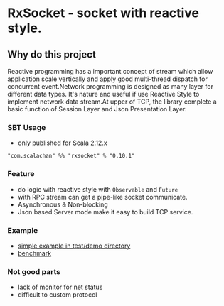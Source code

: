 # RxSocket - socket with reactive style.

## Why do this project
Reactive programming has a important concept of stream which allow application scale vertically and apply good multi-thread dispatch for concurrent event.Network programming is designed as many layer for different data types. It's nature and useful if use Reactive Style to implement network data stream.At upper of TCP, the library complete a basic function of Session Layer and Json Presentation Layer.

### SBT Usage
- only published for Scala 2.12.x
```
"com.scalachan" %% "rxsocket" % "0.10.1"
```

### Feature
- do logic with reactive style with `Observable` and `Future`
- with RPC stream can get a pipe-like socket communicate.
- Asynchronous & Non-blocking
- Json based Server mode make it easy to build TCP service.

### Example
- [simple example in test/demo directory](https://github.com/LoranceChen/RxSocket/tree/master/src/test/scala/demo)
- [benchmark](https://github.com/LoranceChen/RxSocket/tree/master/src/test/scala/benchmark)

### Not good parts
- lack of monitor for net status
- difficult to custom protocol